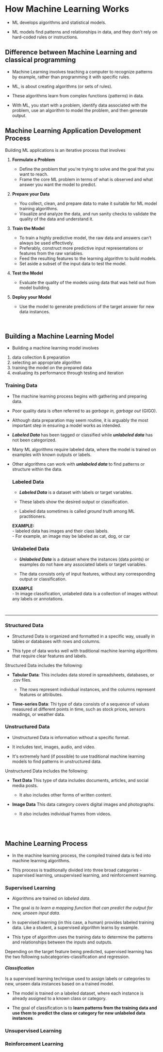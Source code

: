 # How Machine Learning Works
- ML develops algorithms and statistical models.

- ML models find patterns and relationships in data, and they don't rely on hard-coded
rules or instructions.

## Difference between Machine Learning and classical programming
- Machine Learning involves teaching a computer to recognize patterns by example, rather than
programming it with specific rules.

- ML, is about creating algorithms (or sets of rules).

- These algorithms learn from complex functions (patterns) in data.

- With ML, you start with a problem, identify data associated with the problem, use an algorithm
to model the problem, and then generate output.


## Machine Learning Application Development Process
Building ML applications is an iterative process that involves

1. **Formulate a Problem**
    - Define the problem that you're trying to solve and the goal that you want to reach.
    - Frame the core ML problem in terms of what is observed and what answer you want the model
    to predict.

2. **Prepare your Data**
    - You collect, clean, and prepare data to make it suitable for ML model training algorithms.
    - Visualize and analyze the data, and run sanity checks to validate the quality of the data
    and understand it.

3. **Train the Model**
    - To train a highly predictive model, the raw data and answers can't always be used effectively.
    - Preferably, construct more predictive input representations or features from the raw variables.
    - Feed the resulting features to the learning algorithm to build models.
    - Set aside a subset of the input data to test the model.

4. **Test the Model**
    - Evaluate the quality of the models using data that was held out from model building.

5. **Deploy your Model**
    - Use the model to generate predictions of the target answer for new data instances.

<br>

## Building a Machine Learning Model
- Building a machine learning model involves
1. data collection & preparation
2. selecting an appropriate algorithm
3. training the model on the prepared data
4. evaluating its performance through testing and iteration

### Training Data
- The machine learning process begins with gathering and preparing data.

- Poor quality data is often referred to as _garbage in, garbage out_ (GIGO).

- Although data preparation may seem routine, it is arguably the most important step in ensuring
a model works as intended.

- **_Labeled Data_** has been tagged or classified while **_unlabeled data_** has not been categorized.

- Many ML algorithms require labeled data, where the model is trained on examples with known outputs
or labels.

- Other algorithms can work with _**unlabeled data**_ to find patterns or structure within the data.

    ### Labeled Data
    - **_Labeled Data_** is a dataset with labels or target variables.
    
    - These labels show the desired output or classification.

    - Labeled data sometimes is called _ground truth_ among ML practitioners.

    **EXAMPLE:**  
        - labeled data has images and their class labels.  
        - For example, an image may be labeled as cat, dog, or car

    ### Unlabeled Data
    - **_Unlabeled Data_** is a dataset where the instances (data points) or examples do not have
    any associated labels or target variables.

    - The data consists only of input features, without any corresponding output or classification.

    **EXAMPLE**  
        - In image classification, unlabeled data is a collection of images without any labels or 
        annotations.
    
<br>

***
### Structured Data
- Structured Data is organized and formatted in a specific way, usually in tables or databases with
rows and columns.

- This type of data works well with traditional machine learning algorithms that require clear features
and labels.

Structured Data includes the following:
- **Tabular Data**: This includes data stored in spreadsheets, databases, or .csv files.
    - The rows represent individual instances, and the columns represent features or attributes.

- **Time-series Data**: Thi type of data consists of a sequence of values measured at different
points in time, such as stock prices, sensors readings, or weather data.

### Unstructured Data
- Unstructured Data is information without a specific format.

- It includes text, images, audio, and video.

- It's extremely hard (if possible) to use traditional machine learning models to find patterns in
unstructured data.

Unstructured Data includes the following:
- **Text Data** This type of data includes documents, articles, and social media posts.
    - It also includes other forms of written content.

- **Image Data** This data category covers digital images and photographs.
    - It also includes individual frames from videos.

<br>

<br>

## Machine Learning Process
- In the machine learning process, the compiled trained data is fed into machine learning
algorithms.

- This process is traditionally divided into three broad categories - supervised learning,
unsupervised learning, and reinforcement learning.

### Supervised Learning
- Algorithms are trained on _labeled data_.

- The goal _is to learn a mapping function that can predict the output for new, unseen input
data_.

- In supervised learning (in this case, a human) provides labeled training data.
Like a student, a supervised algorithm learns by example.

- This type of algorithm uses the training data to determine the patterns and relationships
between the inputs and outputs.

Depending on the target feature being predicted, supervised learning has the two following subcategories-classification and regression.

#### _Classification_
Is a supervised learning technique used to assign labels or categories to new, unseen data instances based on a trained model.

- The model is trained on a labeled dataset, where each instance is already assigned to a known class or category.

- The goal of classification is to **learn patterns from the training data and use them to predict the class or category
for new unlabeled data instances**.



### Unsupervised Learning


### Reinforcement Learning
